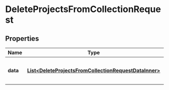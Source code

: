 

# DeleteProjectsFromCollectionRequest


## Properties

| Name | Type | Description | Notes |
|------------ | ------------- | ------------- | -------------|
|**data** | [**List&lt;DeleteProjectsFromCollectionRequestDataInner&gt;**](DeleteProjectsFromCollectionRequestDataInner.md) | IDs of items to remove from a collection |  |




